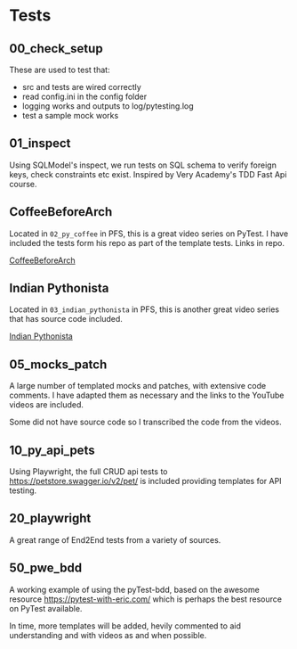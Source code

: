 # Tests
 
## 00_check_setup

These are used to test that:

- src and tests are wired correctly
- read config.ini in the config folder
- logging works and outputs to log/pytesting.log
- test a sample mock works

## 01_inspect

Using SQLModel's inspect, we run tests on SQL schema to verify foreign keys, check constraints etc exist. Inspired by Very Academy's TDD Fast Api course.

## CoffeeBeforeArch 

Located in `02_py_coffee` in PFS, this is a great video series on PyTest. I have included the tests form his repo as part of the template tests. Links in repo.

[CoffeeBeforeArch](https://www.youtube.com/playlist?list=PLxNPSjHT5qvuZ_JT1bknzrS8YqLiMjNpS)

## Indian Pythonista

Located in `03_indian_pythonista` in PFS, this is another great video series that has source code included.

[Indian Pythonista](https://www.youtube.com/playlist?list=PLyb_C2HpOQSBWGekd7PfhHnb9GnqDgrxS)

## 05_mocks_patch

A large number of templated mocks and patches, with extensive code comments. I have adapted them as necessary and the links to the YouTube videos are included.

Some did not have source code so I transcribed the code from the videos.

## 10_py_api_pets

Using Playwright, the full CRUD api tests to https://petstore.swagger.io/v2/pet/ is included providing templates for API testing.

## 20_playwright

A great range of End2End tests from a variety of sources.

## 50_pwe_bdd

A working example of using the pyTest-bdd, based on the awesome resource https://pytest-with-eric.com/ which is perhaps the best resource on PyTest available.

In time, more templates will be added, hevily commented to aid understanding and with videos as and when possible.